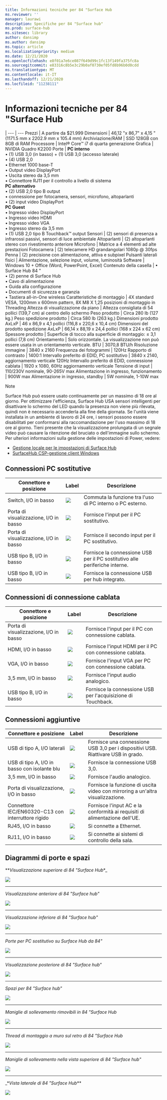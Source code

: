 ```yaml
---
title: Informazioni tecniche per 84 "Surface Hub
ms.reviewer: ''
manager: laurawi
description: Specifiche per 84 "Surface hub"
ms.prod: surface-hub
ms.sitesec: library
author: dansimp
ms.author: dansimp
ms.topic: article
ms.localizationpriority: medium
ms.date: 12/21/2020
ms.openlocfilehash: e8f01a7e6ce087f649d99c1fc13f149fa375fc8a
ms.sourcegitcommit: e83316c8b5e3c29b0af0730ef05fd8b96b0d0cdd
ms.translationtype: MT
ms.contentlocale: it-IT
ms.lasthandoff: 12/21/2020
ms.locfileid: "11238111"
---
```

# Informazioni tecniche per 84 "Surface Hub

|
--- | ---
Prezzi | A partire da $21.999 
Dimensioni |  46,12 "x 86,7" x 4,15 "(1171.5 mm x 2202.9 mm x 105.4 mm)
Archiviazione/RAM | SSD 128GB con 8GB di RAM
Processore   | Intel® Core™ i7 di quarta generazione 
Grafica |  NVIDIA Quadro K2200 
Porte | **PC interno**<br>• (1) USB 3,0 (in basso) + (1) USB 3,0 (accesso laterale)<br>• (4) USB 2,0<br>• Ethernet 1000 base-T<br>• Output video DisplayPort<br>• Uscita stereo da 3,5 mm<br>• Connettore RJ11 per il controllo a livello di sistema<br>**PC alternativo**<br>• (2) USB 2,0 tipo B output<br>• connessione per fotocamera, sensori, microfono, altoparlanti<br>• (2) input video DisplayPort<br>**PC Guest**<br>• Ingresso video DisplayPort<br>• Ingresso video HDMI<br>• Ingresso video VGA<br>• Ingresso stereo da 3,5 mm<br>• (1) USB 2,0 tipo B Touchback™ output
Sensori  | (2) sensori di presenza a infrarossi passivi, sensori di luce ambientale 
Altoparlanti |  (2) altoparlanti stereo con rivestimento anteriore 
Microfono |    Matrice a 4 elementi ad alte prestazioni 
Fotocamera |    (2) telecamere HD grandangolari 1080p @ 30fps 
Penna |   (2) precisione con alimentazione, attiva e subpixel 
Pulsanti laterali fisici | Alimentazione, selezione input, volume, luminosità 
Software |  Windows 10 + Office (Word, PowerPoint, Excel) 
Contenuto della casella | • Surface Hub 84 "<br>• (2) penne di Surface Hub<br>• Cavo di alimentazione<br>• Guida alla configurazione<br>• Documenti di sicurezza e garanzia<br>• Tastiera all-in-One wireless
Caratteristiche di montaggio   | 4X standard VESA, 1200mm x 600mm pattern, 8X M8 X 1,25 posizioni di montaggio in Threading
Altezza di visualizzazione da piano   | Altezza consigliata di 54 pollici (139,7 cm) al centro dello schermo
Peso prodotto |    Circa 280 lb (127 kg.)
Peso spedizione prodotto  | Circa 580 lb (263 kg.)
Dimensioni prodotto AxLxP |  46 x 86,9 x 4,1 pollici (116,8 x 220,6 x 10,4 cm)
Dimensioni del prodotto spedizione AxLxP | 66,14 x 88,19 x 24,4 pollici (168 x 224 x 62 cm)
Spessore prodotto   | Superficie di tocco alla superficie di montaggio: ≤ 3,1 pollici (7,8 cm)
Orientamento  | Solo orizzontale. La visualizzazione non può essere usata in un orientamento verticale.
BTU  | 3070,8 BTU/h
Risoluzione immagine |  3840 x 2160
Frequenza dei fotogrammi |    120Hz
Rapporto di contrasto | 1400:1
Intervallo preferito di EDID, PC sostitutivo | 3840 x 2140, aggiornamento verticale 120Hz
Intervallo preferito di EDID, connessione cablata |  1920 x 1080, 60Hz aggiornamento verticale
Tensione di input | 110/230V nominale, 90-265V max
Alimentazione in ingresso, funzionamento |    900W max
Alimentazione in ingresso, standby    |   5W nominale, 1-10W max

> [!NOTE]
> Surface Hub può essere usato continuamente per un massimo di 18 ore al giorno. Per ottimizzare l'efficienza, Surface Hub USA sensori intelligenti per disattivare lo schermo del LED quando la presenza non viene più rilevata, quindi non è necessario accenderla alla fine della giornata. Se l'unità viene installata in un ambiente di lavoro di 24 ore, i sensori possono essere disabilitati per conformarsi alla raccomandazione per l'uso massimo di 18 ore al giorno. Tieni presente che la visualizzazione prolungata di un segnale video può causare la ritenzione del bruciato o dell'immagine sullo schermo. Per ulteriori informazioni sulla gestione delle impostazioni di Power, vedere:
>
> - [Gestione locale per le impostazioni di Surface Hub](local-management-surface-hub-settings.md)
> - [SurfaceHub CSP-gestione client Windows](https://docs.microsoft.com/windows/client-management/mdm/surfacehub-csp)

## Connessioni PC sostitutive 

Connettore e posizione | Label | Descrizione
--- | --- | ---
Switch, I/O in basso | ![](images/switch.png) | Commuta la funzione tra l'uso di PC interno o PC esterno.
Porta di visualizzazione, I/O in basso | ![](images/dport.png) | Fornisce l'input per il PC sostitutivo.
Porta di visualizzazione, I/O in basso | ![](images/dport.png) | Fornisce il secondo input per il PC sostitutivo.
USB tipo B, I/O in basso | ![](images/usb.png) | Fornisce la connessione USB per il PC sostitutivo alle periferiche interne. 
USB tipo B, I/O in basso | ![](images/usb.png) | Fornisce la connessione USB per hub integrato.


## Connessioni di connessione cablata

Connettore e posizione | Label | Descrizione
--- | --- | ---
Porta di visualizzazione, I/O in basso | ![](images/dportio.png) | Fornisce l'input per il PC con connessione cablata.
HDMI, I/O in basso | ![](images/hdmi.png) | Fornisce l'input HDMI per il PC con connessione cablata.
VGA, I/O in basso | ![](images/vga.png) | Fornisce l'input VGA per PC con connessione cablata.
3,5 mm, I/O in basso | ![](images/35mm.png) | Fornisce l'input audio analogico.
USB tipo B, I/O in basso | ![](images/usb.png) | Fornisce la connessione USB per l'acquisizione di Touchback.

## Connessioni aggiuntive

Connettore e posizione | Label | Descrizione
--- | --- | ---
USB di tipo A, I/O laterali | ![](images/usb.png) | Fornisce una connessione USB 3,0 per i dispositivi USB. Riattivare USB in grado.
USB di tipo A, I/O in basso con isolante blu | ![](images/usb.png) | Fornisce la connessione USB 3,0.
3,5 mm, I/O in basso | ![](images/analog.png) | Fornisce l'audio analogico.
Porta di visualizzazione, I/O in basso | ![](images/dportout.png) | Fornisce la funzione di uscita video con mirroring a un'altra visualizzazione.
Connettore IEC/EN60320-C13 con interruttore rigido | ![](images/iec.png) | Fornisce l'input AC e la conformità ai requisiti di alimentazione dell'UE.
RJ45, I/O in basso | ![](images/rj45.png) | Si connette a Ethernet.
RJ11, I/O in basso | ![](images/rj11.png) | Si connette ai sistemi di controllo della sala.







## Diagrammi di porte e spazi

**_Visualizzazione superiore di 84 "Surface Hub_*_

![](images/sh-84-top.png)

---


_*_Visualizzazione anteriore di 84 "Surface hub"_*_

![](images/sh-84-front.png)


---

_*_Visualizzazione inferiore di 84 "Surface hub"_*_

![](images/sh-84-bottom.png)


---

_*_Porte per PC sostitutivo su Surface Hub da 84"_*_

![](images/sh-84-rpc-ports.png)



---

_*_Visualizzazione posteriore di 84 "Surface hub"_*_

![](images/sh-84-rear.png)


---

_*_Spazi per 84 "Surface hub"_*_

![](images/sh-84-clearance.png)

---


_*_Maniglie di sollevamento rimovibili in 84 "Surface Hub_*_

![](images/sh-84-hand.png)


---


_*_Thread di montaggio a muro sul retro di 84 "Surface Hub_*_

![](images/sh-84-wall.png)

---
_*_Maniglie di sollevamento nella vista superiore di 84 "Surface hub"_*_

![](images/sh-84-hand-top.png)

---
_*_Vista laterale di 84 "Surface Hub_**

![](images/sh-84-side.png)


